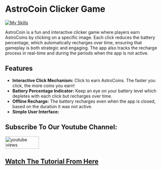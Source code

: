 # AstroCoin Clicker Game

[![My Skills](https://skillicons.dev/icons?i=flutter,dart,vscode)](https://skillicons.dev)

AstroCoin is a fun and interactive clicker game where players earn AstroCoins by clicking on a specific image. Each click reduces the battery percentage, which automatically recharges over time, ensuring that gameplay is both strategic and engaging. The app also tracks the recharge process in real-time and during the periods when the app is not active.

## Features

- **Interactive Click Mechanism:** Click to earn AstroCoins. The faster you click, the more coins you earn!
- **Battery Percentage Indicator:** Keep an eye on your battery level which depletes with each click but recharges over time.
- **Offline Recharge:** The battery recharges even when the app is closed, based on the duration it was not active.
- **Simple User Interface:**


## Subscribe To Our Youtube Channel:
<a href="https://youtu.be/HOse25HZyLc?si=zpxclXe6n9fSWhZ7">
 <img width="110" height="40"  alt="youtube views" src="https://custom-icon-badges.demolab.com/badge/Youtube-red.svg?logo=youtube&logoSource=feather&logoColor=white]"/>
</a>

<h2>
<a href="https://youtu.be/8rMiqsq3BMo?si=Am6LqHkCQnv_Dfgr">
 Watch The Tutorial From Here
</a>
</h2>
